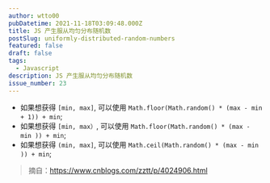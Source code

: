 ```yaml
---
author: wtto00
pubDatetime: 2021-11-18T03:09:48.000Z
title: JS 产生服从均匀分布随机数
postSlug: uniformly-distributed-random-numbers
featured: false
draft: false
tags:
  - Javascript
description: JS 产生服从均匀分布随机数
issue_number: 23
---
```


- 如果想获得 `[min, max]`, 可以使用 `Math.floor(Math.random() * (max - min + 1)) + min`;
- 如果想获得 `[min, max）`, 可以使用 `Math.floor(Math.random() * (max - min )) + min`;
- 如果想获得 `(min, max]`, 可以使用 `Math.ceil(Math.random() * (max - min )) + min`;

> 摘自：<https://www.cnblogs.com/zztt/p/4024906.html>
